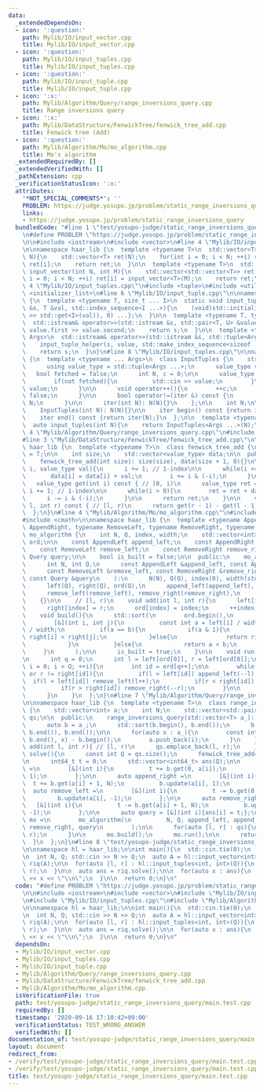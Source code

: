 ```yaml
---
data:
  _extendedDependsOn:
  - icon: ':question:'
    path: Mylib/IO/input_vector.cpp
    title: Mylib/IO/input_vector.cpp
  - icon: ':question:'
    path: Mylib/IO/input_tuples.cpp
    title: Mylib/IO/input_tuples.cpp
  - icon: ':question:'
    path: Mylib/IO/input_tuple.cpp
    title: Mylib/IO/input_tuple.cpp
  - icon: ':x:'
    path: Mylib/Algorithm/Query/range_inversions_query.cpp
    title: Range inversions query
  - icon: ':x:'
    path: Mylib/DataStructure/FenwickTree/fenwick_tree_add.cpp
    title: Fenwick tree (Add)
  - icon: ':question:'
    path: Mylib/Algorithm/Mo/mo_algorithm.cpp
    title: Mo's algorithm
  _extendedRequiredBy: []
  _extendedVerifiedWith: []
  _pathExtension: cpp
  _verificationStatusIcon: ':x:'
  attributes:
    '*NOT_SPECIAL_COMMENTS*': ''
    PROBLEM: https://judge.yosupo.jp/problem/static_range_inversions_query
    links:
    - https://judge.yosupo.jp/problem/static_range_inversions_query
  bundledCode: "#line 1 \"test/yosupo-judge/static_range_inversions_query/main.test.cpp\"\
    \n#define PROBLEM \"https://judge.yosupo.jp/problem/static_range_inversions_query\"\
    \n\n#include <iostream>\n#include <vector>\n#line 4 \"Mylib/IO/input_vector.cpp\"\
    \n\nnamespace haar_lib {\n  template <typename T>\n  std::vector<T> input_vector(int\
    \ N){\n    std::vector<T> ret(N);\n    for(int i = 0; i < N; ++i) std::cin >>\
    \ ret[i];\n    return ret;\n  }\n\n  template <typename T>\n  std::vector<std::vector<T>>\
    \ input_vector(int N, int M){\n    std::vector<std::vector<T>> ret(N);\n    for(int\
    \ i = 0; i < N; ++i) ret[i] = input_vector<T>(M);\n    return ret;\n  }\n}\n#line\
    \ 4 \"Mylib/IO/input_tuples.cpp\"\n#include <tuple>\n#include <utility>\n#include\
    \ <initializer_list>\n#line 6 \"Mylib/IO/input_tuple.cpp\"\n\nnamespace haar_lib\
    \ {\n  template <typename T, size_t ... I>\n  static void input_tuple_helper(std::istream\
    \ &s, T &val, std::index_sequence<I ...>){\n    (void)std::initializer_list<int>{(void(s\
    \ >> std::get<I>(val)), 0) ...};\n  }\n\n  template <typename T, typename U>\n\
    \  std::istream& operator>>(std::istream &s, std::pair<T, U> &value){\n    s >>\
    \ value.first >> value.second;\n    return s;\n  }\n\n  template <typename ...\
    \ Args>\n  std::istream& operator>>(std::istream &s, std::tuple<Args ...> &value){\n\
    \    input_tuple_helper(s, value, std::make_index_sequence<sizeof ... (Args)>());\n\
    \    return s;\n  }\n}\n#line 8 \"Mylib/IO/input_tuples.cpp\"\n\nnamespace haar_lib\
    \ {\n  template <typename ... Args>\n  class InputTuples {\n    struct iter {\n\
    \      using value_type = std::tuple<Args ...>;\n      value_type value;\n   \
    \   bool fetched = false;\n      int N, c = 0;\n\n      value_type operator*(){\n\
    \        if(not fetched){\n          std::cin >> value;\n        }\n        return\
    \ value;\n      }\n\n      void operator++(){\n        ++c;\n        fetched =\
    \ false;\n      }\n\n      bool operator!=(iter &) const {\n        return c <\
    \ N;\n      }\n\n      iter(int N): N(N){}\n    };\n\n    int N;\n\n  public:\n\
    \    InputTuples(int N): N(N){}\n\n    iter begin() const {return iter(N);}\n\
    \    iter end() const {return iter(N);}\n  };\n\n  template <typename ... Args>\n\
    \  auto input_tuples(int N){\n    return InputTuples<Args ...>(N);\n  }\n}\n#line\
    \ 4 \"Mylib/Algorithm/Query/range_inversions_query.cpp\"\n#include <algorithm>\n\
    #line 3 \"Mylib/DataStructure/FenwickTree/fenwick_tree_add.cpp\"\n\nnamespace\
    \ haar_lib {\n  template <typename T>\n  class fenwick_tree_add {\n    using value_type\
    \ = T;\n\n    int size;\n    std::vector<value_type> data;\n\n  public:\n    fenwick_tree_add(){}\n\
    \    fenwick_tree_add(int size): size(size), data(size + 1, 0){}\n\n    void update(int\
    \ i, value_type val){\n      i += 1; // 1-index\n\n      while(i <= size){\n \
    \       data[i] = data[i] + val;\n        i += i & (-i);\n      }\n    }\n\n \
    \   value_type get(int i) const { // [0, i)\n      value_type ret = 0;\n     \
    \ i += 1; // 1-index\n\n      while(i > 0){\n        ret = ret + data[i];\n  \
    \      i -= i & (-i);\n      }\n\n      return ret;\n    }\n\n    value_type get(int\
    \ l, int r) const { // [l, r)\n      return get(r - 1) - get(l - 1);\n    }\n\
    \  };\n}\n#line 4 \"Mylib/Algorithm/Mo/mo_algorithm.cpp\"\n#include <cassert>\n\
    #include <cmath>\n\nnamespace haar_lib {\n  template <typename AppendLeft, typename\
    \ AppendRight, typename RemoveLeft, typename RemoveRight, typename Query>\n  class\
    \ mo_algorithm {\n    int N, Q, index, width;\n    std::vector<int> left, right,\
    \ ord;\n\n    const AppendLeft append_left;\n    const AppendRight append_right;\n\
    \    const RemoveLeft remove_left;\n    const RemoveRight remove_right;\n    const\
    \ Query query;\n\n    bool is_built = false;\n\n  public:\n    mo_algorithm(\n\
    \      int N, int Q,\n      const AppendLeft &append_left, const AppendRight &append_right,\n\
    \      const RemoveLeft &remove_left, const RemoveRight &remove_right,\n     \
    \ const Query &query\n    ):\n      N(N), Q(Q), index(0), width(std::sqrt(N)),\n\
    \      left(Q), right(Q), ord(Q),\n      append_left(append_left), append_right(append_right),\n\
    \      remove_left(remove_left), remove_right(remove_right),\n      query(query)\n\
    \    {}\n\n    // [l, r)\n    void add(int l, int r){\n      left[index] = l;\n\
    \      right[index] = r;\n      ord[index] = index;\n      ++index;\n    }\n\n\
    \    void build(){\n      std::sort(\n        ord.begin(),\n        ord.end(),\n\
    \        [&](int i, int j){\n          const int a = left[i] / width, b = left[j]\
    \ / width;\n          if(a == b){\n            if(a & 1){\n              return\
    \ right[i] < right[j];\n            }else{\n              return right[i] > right[j];\n\
    \            }\n          }else{\n            return a < b;\n          }\n   \
    \     }\n      );\n\n      is_built = true;\n    }\n\n    void run(){\n      assert(is_built);\n\
    \n      int q = 0;\n      int l = left[ord[0]], r = left[ord[0]];\n\n      for(int\
    \ i = 0; i < Q; ++i){\n        int id = ord[q++];\n\n        while(l != left[id]\
    \ or r != right[id]){\n          if(l > left[id]) append_left(--l);\n        \
    \  if(l < left[id]) remove_left(l++);\n          if(r < right[id]) append_right(r++);\n\
    \          if(r > right[id]) remove_right(--r);\n        }\n\n        query(id);\n\
    \      }\n    }\n  };\n}\n#line 7 \"Mylib/Algorithm/Query/range_inversions_query.cpp\"\
    \n\nnamespace haar_lib {\n  template <typename T>\n  class range_inversions_query\
    \ {\n    std::vector<int> a;\n    int N;\n    std::vector<std::pair<int, int>>\
    \ qs;\n\n  public:\n    range_inversions_query(std::vector<T> a_): N(a_.size()){\n\
    \      auto b = a_;\n      std::sort(b.begin(), b.end());\n      b.erase(std::unique(b.begin(),\
    \ b.end()), b.end());\n\n      for(auto x : a_){\n        const int i = std::lower_bound(b.begin(),\
    \ b.end(), x) - b.begin();\n        a.push_back(i);\n      }\n    }\n\n    void\
    \ add(int l, int r){ // [l, r)\n      qs.emplace_back(l, r);\n    }\n\n    auto\
    \ solve(){\n      const int Q = qs.size();\n      fenwick_tree_add<int64_t> b(N);\n\
    \n      int64_t t = 0;\n      std::vector<int64_t> ans(Q);\n\n      auto append_left\
    \ =\n        [&](int i){\n          t += b.get(0, a[i]);\n          b.update(a[i],\
    \ 1);\n        };\n\n      auto append_right =\n        [&](int i){\n        \
    \  t += b.get(a[i] + 1, N);\n          b.update(a[i], 1);\n        };\n\n    \
    \  auto remove_left =\n        [&](int i){\n          t -= b.get(0, a[i]);\n \
    \         b.update(a[i], -1);\n        };\n\n      auto remove_right =\n     \
    \   [&](int i){\n          t -= b.get(a[i] + 1, N);\n          b.update(a[i],\
    \ -1);\n        };\n\n      auto query = [&](int i){ans[i] = t;};\n\n      auto\
    \ mo =\n        mo_algorithm(\n          N, Q, append_left, append_right, remove_left,\
    \ remove_right, query\n        );\n\n      for(auto [l, r] : qs){\n        mo.add(l,\
    \ r);\n      }\n\n      mo.build();\n      mo.run();\n\n      return ans;\n  \
    \  }\n  };\n}\n#line 8 \"test/yosupo-judge/static_range_inversions_query/main.test.cpp\"\
    \n\nnamespace hl = haar_lib;\n\nint main(){\n  std::cin.tie(0);\n  std::ios::sync_with_stdio(false);\n\
    \n  int N, Q; std::cin >> N >> Q;\n  auto A = hl::input_vector<int>(N);\n\n  hl::range_inversions_query\
    \ riq(A);\n\n  for(auto [l, r] : hl::input_tuples<int, int>(Q)){\n    riq.add(l,\
    \ r);\n  }\n\n  auto ans = riq.solve();\n\n  for(auto x : ans){\n    std::cout\
    \ << x << \"\\n\";\n  }\n\n  return 0;\n}\n"
  code: "#define PROBLEM \"https://judge.yosupo.jp/problem/static_range_inversions_query\"\
    \n\n#include <iostream>\n#include <vector>\n#include \"Mylib/IO/input_vector.cpp\"\
    \n#include \"Mylib/IO/input_tuples.cpp\"\n#include \"Mylib/Algorithm/Query/range_inversions_query.cpp\"\
    \n\nnamespace hl = haar_lib;\n\nint main(){\n  std::cin.tie(0);\n  std::ios::sync_with_stdio(false);\n\
    \n  int N, Q; std::cin >> N >> Q;\n  auto A = hl::input_vector<int>(N);\n\n  hl::range_inversions_query\
    \ riq(A);\n\n  for(auto [l, r] : hl::input_tuples<int, int>(Q)){\n    riq.add(l,\
    \ r);\n  }\n\n  auto ans = riq.solve();\n\n  for(auto x : ans){\n    std::cout\
    \ << x << \"\\n\";\n  }\n\n  return 0;\n}\n"
  dependsOn:
  - Mylib/IO/input_vector.cpp
  - Mylib/IO/input_tuples.cpp
  - Mylib/IO/input_tuple.cpp
  - Mylib/Algorithm/Query/range_inversions_query.cpp
  - Mylib/DataStructure/FenwickTree/fenwick_tree_add.cpp
  - Mylib/Algorithm/Mo/mo_algorithm.cpp
  isVerificationFile: true
  path: test/yosupo-judge/static_range_inversions_query/main.test.cpp
  requiredBy: []
  timestamp: '2020-09-16 17:10:42+09:00'
  verificationStatus: TEST_WRONG_ANSWER
  verifiedWith: []
documentation_of: test/yosupo-judge/static_range_inversions_query/main.test.cpp
layout: document
redirect_from:
- /verify/test/yosupo-judge/static_range_inversions_query/main.test.cpp
- /verify/test/yosupo-judge/static_range_inversions_query/main.test.cpp.html
title: test/yosupo-judge/static_range_inversions_query/main.test.cpp
---
```

